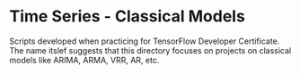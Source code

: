 # Time Series - Classical Models
Scripts developed when practicing for TensorFlow Developer Certificate.
The name itslef suggests that this directory focuses on projects on classical models like ARIMA, ARMA, VRR, AR, etc.
    